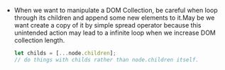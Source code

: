- When we want to manipulate a DOM Collection, be careful when loop through its children and append some new elements to it.May be we want create a copy of it by simple spread operator because this unintended action may lead to a infinite loop when we increase DOM collection length.

  ```javascript
  let childs = [...node.children];
  // do things with childs rather than node.children itself.
  ```

  